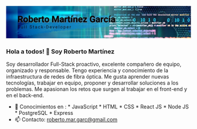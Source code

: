 <img  src='./log.JPG'>

### Hola a todos! 👋 Soy Roberto Martínez

Soy desarrollador Full-Stack proactivo, excelente compañero de equipo, organizado y responsable. Tengo experiencia y conocimiento  de la infraestructura de redes de fibra óptica. Me gusta aprender nuevas tecnologías, trabajar en equipo, proponer y desarrollar soluciones a los problemas. Me apasionan los retos que surgen al trabajar en el front-end  y en el back-end.

- 💬 Conocimientos en :
                    * JavaScript 
                    * HTML
                    * CSS
                    * React JS
                    * Node JS
                    * PostgreSQL
                    * Express
- 📫 Contacto: roberto.mar.garc@gmail.com

<!--
**Robmargar/Robmargar** is a ✨ _special_ ✨ repository because its `README.md` (this file) appears on your GitHub profile.

Here are some ideas to get you started:

- 🔭 I’m currently working on ...
- 🌱 I’m currently learning ...
- 👯 I’m looking to collaborate on ...
- 🤔 I’m looking for help with ...
- 💬 Ask me about ...
- 📫 How to reach me: ...
- 😄 Pronouns: ...
- ⚡ Fun fact: ...
-->
